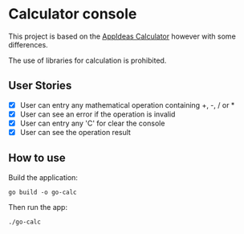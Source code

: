 # Calculator console

This project is based on the [AppIdeas Calculator](https://github.com/florinpop17/app-ideas/blob/master/Projects/1-Beginner/Calculator-App.md) however with some differences.

The use of libraries for calculation is prohibited.

## User Stories

-   [x] User can entry any mathematical operation containing +, -, / or *
-   [x] User can see an error if the operation is invalid
-   [x] User can entry any 'C' for clear the console
-   [x] User can see the operation result

## How to use

Build the application:

```
go build -o go-calc
```

Then run the app:

```
./go-calc
```